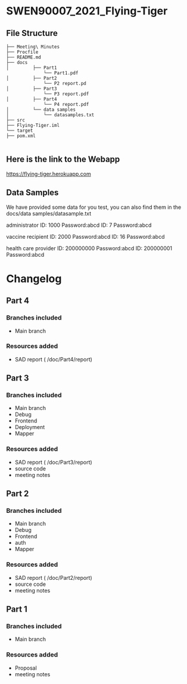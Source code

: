 # SWEN90007_2021_Flying-Tiger



## File Structure

```
├── Meeting\ Minutes
├── Procfile
├── README.md
├── docs
│         ├── Part1
              └── Part1.pdf
│         ├── Part2
              └── P2 report.pd
│         ├── Part3
              └── P3 report.pdf
│         ├── Part4
              └── P4 report.pdf
│         └── data samples
│             └── datasamples.txt
├── src
├── Flying-Tiger.iml
└── target
├── pom.xml
    
```

## Here is the link to the Webapp 

https://flying-tiger.herokuapp.com

## Data Samples

We have provided some data for you test, you can also find them in the docs/data samples/datasample.txt

administrator ID: 1000 Password:abcd
                ID: 7    Password:abcd

vaccine recipient ID: 2000 Password:abcd
                    ID: 16   Password:abcd

health care provider ID: 200000000 Password:abcd
                       ID: 200000001 Password:abcd

# Changelog

## Part 4

### Branches included

- Main branch

### Resources added

- SAD report ( /doc/Part4/report)


## Part 3

### Branches included

- Main branch
- Debug
- Frontend
- Deployment 
- Mapper

### Resources added

- SAD report ( /doc/Part3/report)
- source code
- meeting notes

## Part 2

### Branches included

- Main branch
- Debug
- Frontend
- auth
- Mapper

### Resources added

- SAD report ( /doc/Part2/report)
- source code
- meeting notes

## Part 1

### Branches included

- Main branch

### Resources added

- Proposal
- meeting notes
